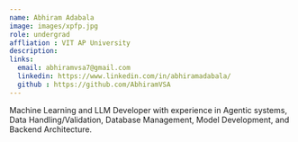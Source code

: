 ```yaml
---
name: Abhiram Adabala
image: images/xpfp.jpg
role: undergrad
affliation : VIT AP University
description: 
links:
  email: abhiramvsa7@gmail.com
  linkedin: https://www.linkedin.com/in/abhiramadabala/
  github : https://github.com/AbhiramVSA
---
```


Machine Learning and LLM Developer with experience in Agentic systems, Data Handling/Validation, Database Management, Model Development, and Backend Architecture. 
